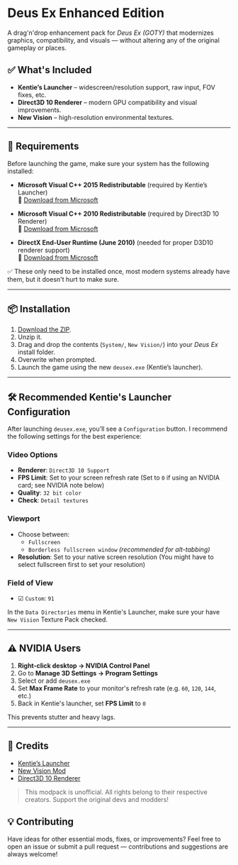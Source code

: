 # Deus Ex Enhanced Edition

A drag'n'drop enhancement pack for *Deus Ex (GOTY)* that modernizes graphics, compatibility, and visuals — without altering any of the original gameplay or places.

## ✅ What's Included

- **Kentie’s Launcher** – widescreen/resolution support, raw input, FOV fixes, etc.
- **Direct3D 10 Renderer** – modern GPU compatibility and visual improvements.
- **New Vision** – high-resolution environmental textures.

---

## 🔧 Requirements

Before launching the game, make sure your system has the following installed:

- **Microsoft Visual C++ 2015 Redistributable** (required by Kentie’s Launcher)  
  🔗 [Download from Microsoft](https://www.microsoft.com/en-us/download/details.aspx?id=48145)

- **Microsoft Visual C++ 2010 Redistributable** (required by Direct3D 10 Renderer)  
  🔗 [Download from Microsoft](https://www.microsoft.com/en-us/download/details.aspx?id=5555)

- **DirectX End-User Runtime (June 2010)** (needed for proper D3D10 renderer support)  
  🔗 [Download from Microsoft](https://www.microsoft.com/en-us/download/details.aspx?id=8109)

✅ These only need to be installed once, most modern systems already have them, but it doesn't hurt to make sure.

---

## 📦 Installation

1. [Download the ZIP](https://github.com/YOUR-USERNAME/DeusEx-Enhanced-Edition/releases/latest).
2. Unzip it.
3. Drag and drop the contents (`System/`, `New Vision/`) into your *Deus Ex* install folder.
4. Overwrite when prompted.
5. Launch the game using the new `deusex.exe` (Kentie’s launcher).

---

## 🛠 Recommended Kentie's Launcher Configuration

After launching `deusex.exe`, you’ll see a `Configuration` button. I recommend the following settings for the best experience:

### Video Options
- **Renderer**: `Direct3D 10 Support`
- **FPS Limit**: Set to your screen refresh rate (Set to `0` if using an NVIDIA card; see NVIDIA note below)
- **Quality**: `32 bit color`
- **Check**: `Detail textures`

### Viewport
- Choose between:
  - `Fullscreen`
  - `Borderless fullscreen window` *(recommended for alt-tabbing)*
- **Resolution**: Set to your native screen resolution (You might have to select fullscreen first to set your resolution)

### Field of View
- ☑ `Custom`: `91`


In the `Data Directories` menu in Kentie's Launcher, make sure your have `New Vision` Texture Pack checked.

---

## ⚠️ NVIDIA Users

1. **Right-click desktop → NVIDIA Control Panel**
2. Go to **Manage 3D Settings → Program Settings**
3. Select or add `deusex.exe`
4. Set **Max Frame Rate** to your monitor's refresh rate (e.g. `60`, `120`, `144`, etc.)
5. Back in Kentie's launcher, set **FPS Limit** to `0`

This prevents stutter and heavy lags.

---

## 🙏 Credits

- [Kentie’s Launcher](https://kentie.net/)
- [New Vision Mod](https://www.moddb.com/mods/new-vision)
- [Direct3D 10 Renderer](https://kentie.net/article/d3d10drv/)

> This modpack is unofficial. All rights belong to their respective creators. Support the original devs and modders!

## 💡 Contributing

Have ideas for other essential mods, fixes, or improvements? Feel free to open an issue or submit a pull request — contributions and suggestions are always welcome!